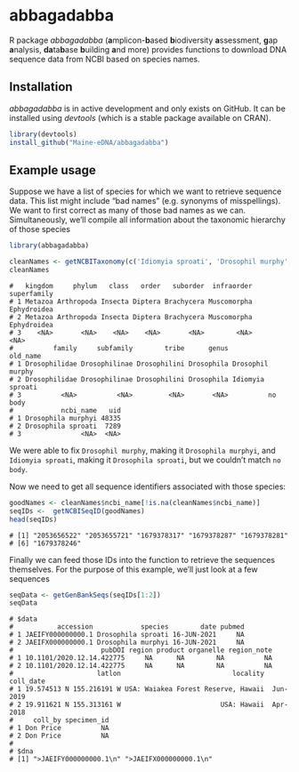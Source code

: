 <!-- README.md is generated from README.Rmd. Please edit that file -->

# abbagadabba

R package *abbagadabba* (**a**mplicon-**b**ased **b**iodiversity
**a**ssessment, **g**ap **a**nalysis, **da**ta**b**ase **b**uilding
**a**nd more) provides functions to download DNA sequence data from NCBI
based on species names.

## Installation

*abbagadabba* is in active development and only exists on GitHub. It can
be installed using *devtools* (which is a stable package available on
CRAN).

``` r
library(devtools)
install_github("Maine-eDNA/abbagadabba")
```

## Example usage

Suppose we have a list of species for which we want to retrieve sequence
data. This list might include “bad names” (e.g. synonyms of
misspellings). We want to first correct as many of those bad names as we
can. Simultaneously, we’ll compile all information about the taxonomic
hierarchy of those species

``` r
library(abbagadabba)

cleanNames <- getNCBITaxonomy(c('Idiomyia sproati', 'Drosophil murphy', 'no body'))
cleanNames
```

    #   kingdom     phylum   class   order   suborder  infraorder superfamily
    # 1 Metazoa Arthropoda Insecta Diptera Brachycera Muscomorpha Ephydroidea
    # 2 Metazoa Arthropoda Insecta Diptera Brachycera Muscomorpha Ephydroidea
    # 3    <NA>       <NA>    <NA>    <NA>       <NA>        <NA>        <NA>
    #          family     subfamily        tribe      genus         old_name
    # 1 Drosophilidae Drosophilinae Drosophilini Drosophila Drosophil murphy
    # 2 Drosophilidae Drosophilinae Drosophilini Drosophila Idiomyia sproati
    # 3          <NA>          <NA>         <NA>       <NA>          no body
    #            ncbi_name   uid
    # 1 Drosophila murphyi 48335
    # 2 Drosophila sproati  7289
    # 3               <NA>  <NA>

We were able to fix `Drosophil murphy`, making it `Drosophila murphyi`,
and `Idiomyia sproati`, making it `Drosophila sproati`, but we couldn’t
match `no body`.

Now we need to get all sequence identifiers associated with those
species:

``` r
goodNames <- cleanNames$ncbi_name[!is.na(cleanNames$ncbi_name)]
seqIDs <-  getNCBISeqID(goodNames)
head(seqIDs)
```

    # [1] "2053656522" "2053655721" "1679378317" "1679378287" "1679378281"
    # [6] "1679378246"

Finally we can feed those IDs into the function to retrieve the
sequences themselves. For the purpose of this example, we’ll just look
at a few sequences

``` r
seqData <- getGenBankSeqs(seqIDs[1:2])
seqData
```

    # $data
    #           accession            species        date pubmed
    # 1 JAEIFY000000000.1 Drosophila sproati 16-JUN-2021     NA
    # 2 JAEIFX000000000.1 Drosophila murphyi 16-JUN-2021     NA
    #                      pubDOI region product organelle region_note
    # 1 10.1101/2020.12.14.422775     NA      NA        NA          NA
    # 2 10.1101/2020.12.14.422775     NA      NA        NA          NA
    #                     latlon                            locality coll_date
    # 1 19.574513 N 155.216191 W USA: Waiakea Forest Reserve, Hawaii  Jun-2019
    # 2 19.911621 N 155.313161 W                         USA: Hawaii  Apr-2018
    #     coll_by specimen_id
    # 1 Don Price          NA
    # 2 Don Price          NA
    # 
    # $dna
    # [1] ">JAEIFY000000000.1\n" ">JAEIFX000000000.1\n"
